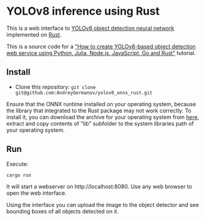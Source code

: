 # YOLOv8 inference using Rust

This is a web interface to [YOLOv8 object detection neural network](https://ultralytics.com/yolov8)
implemented on [Rust](https://www.rust-lang.org/).

This is a source code for a ["How to create YOLOv8-based object detection web service using Python, Julia, Node.js, JavaScript, Go and Rust"](https://dev.to/andreygermanov/how-to-create-yolov8-based-object-detection-web-service-using-python-julia-nodejs-javascript-go-and-rust-4o8e) tutorial.

## Install

* Clone this repository: `git clone git@github.com:AndreyGermanov/yolov8_onnx_rust.git`

Ensure that the ONNX runtime installed on your operating system, because the library that integrated to the 
Rust package may not work correctly. To install it, you can download the archive for your operating system 
from [here](https://github.com/microsoft/onnxruntime/releases), extract and copy contents of "lib" subfolder
to the system libraries path of your operating system.

## Run

Execute:

```
cargo run
```

It will start a webserver on http://localhost:8080. Use any web browser to open the web interface.

Using the interface you can upload the image to the object detector and see bounding boxes of all objects detected on it.